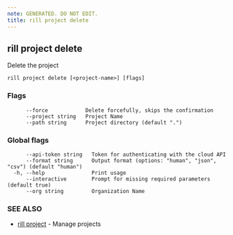 ```yaml
---
note: GENERATED. DO NOT EDIT.
title: rill project delete
---
```

## rill project delete

Delete the project

```
rill project delete [<project-name>] [flags]
```

### Flags

```
      --force            Delete forcefully, skips the confirmation
      --project string   Project Name
      --path string      Project directory (default ".")
```

### Global flags

```
      --api-token string   Token for authenticating with the cloud API
      --format string      Output format (options: "human", "json", "csv") (default "human")
  -h, --help               Print usage
      --interactive        Prompt for missing required parameters (default true)
      --org string         Organization Name
```

### SEE ALSO

* [rill project](project.md)	 - Manage projects

